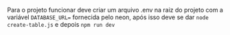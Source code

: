 

Para o projeto funcionar deve criar um arquivo .env na raiz do projeto com a variável `DATABASE_URL=` fornecida pelo neon, após isso deve se dar `node create-table.js` e depois `npm run dev`
